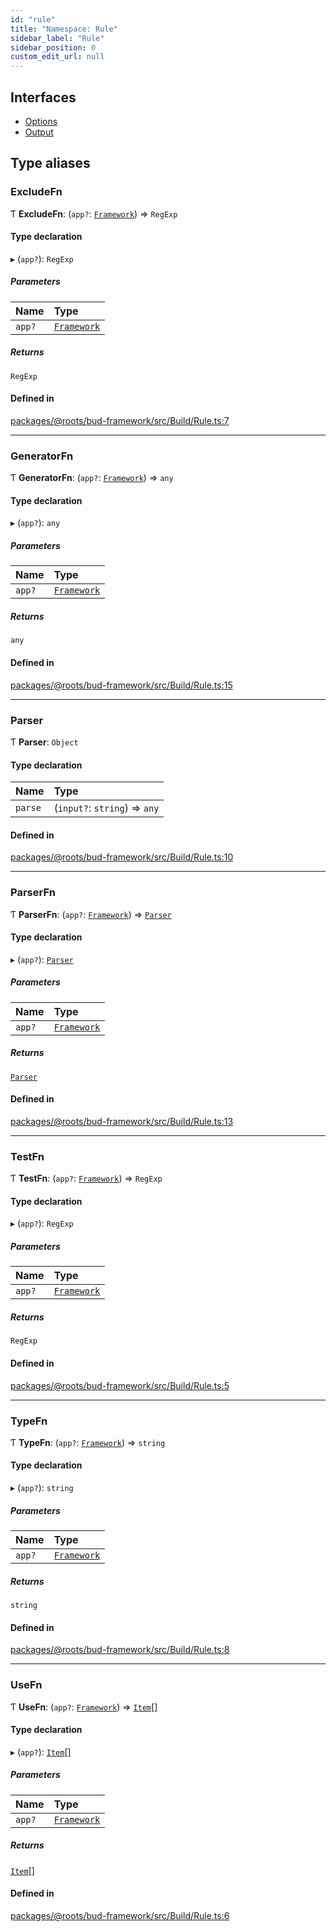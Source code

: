 ```yaml
---
id: "rule"
title: "Namespace: Rule"
sidebar_label: "Rule"
sidebar_position: 0
custom_edit_url: null
---
```


## Interfaces

- [Options](../interfaces/rule.options.md)
- [Output](../interfaces/rule.output.md)

## Type aliases

### ExcludeFn

Ƭ **ExcludeFn**: (`app?`: [`Framework`](../classes/framework.md)) => `RegExp`

#### Type declaration

▸ (`app?`): `RegExp`

##### Parameters

| Name | Type |
| :------ | :------ |
| `app?` | [`Framework`](../classes/framework.md) |

##### Returns

`RegExp`

#### Defined in

[packages/@roots/bud-framework/src/Build/Rule.ts:7](https://github.com/roots/bud/blob/af5606c4/packages/@roots/bud-framework/src/Build/Rule.ts#L7)

___

### GeneratorFn

Ƭ **GeneratorFn**: (`app?`: [`Framework`](../classes/framework.md)) => `any`

#### Type declaration

▸ (`app?`): `any`

##### Parameters

| Name | Type |
| :------ | :------ |
| `app?` | [`Framework`](../classes/framework.md) |

##### Returns

`any`

#### Defined in

[packages/@roots/bud-framework/src/Build/Rule.ts:15](https://github.com/roots/bud/blob/af5606c4/packages/@roots/bud-framework/src/Build/Rule.ts#L15)

___

### Parser

Ƭ **Parser**: `Object`

#### Type declaration

| Name | Type |
| :------ | :------ |
| `parse` | (`input?`: `string`) => `any` |

#### Defined in

[packages/@roots/bud-framework/src/Build/Rule.ts:10](https://github.com/roots/bud/blob/af5606c4/packages/@roots/bud-framework/src/Build/Rule.ts#L10)

___

### ParserFn

Ƭ **ParserFn**: (`app?`: [`Framework`](../classes/framework.md)) => [`Parser`](rule.md#parser)

#### Type declaration

▸ (`app?`): [`Parser`](rule.md#parser)

##### Parameters

| Name | Type |
| :------ | :------ |
| `app?` | [`Framework`](../classes/framework.md) |

##### Returns

[`Parser`](rule.md#parser)

#### Defined in

[packages/@roots/bud-framework/src/Build/Rule.ts:13](https://github.com/roots/bud/blob/af5606c4/packages/@roots/bud-framework/src/Build/Rule.ts#L13)

___

### TestFn

Ƭ **TestFn**: (`app?`: [`Framework`](../classes/framework.md)) => `RegExp`

#### Type declaration

▸ (`app?`): `RegExp`

##### Parameters

| Name | Type |
| :------ | :------ |
| `app?` | [`Framework`](../classes/framework.md) |

##### Returns

`RegExp`

#### Defined in

[packages/@roots/bud-framework/src/Build/Rule.ts:5](https://github.com/roots/bud/blob/af5606c4/packages/@roots/bud-framework/src/Build/Rule.ts#L5)

___

### TypeFn

Ƭ **TypeFn**: (`app?`: [`Framework`](../classes/framework.md)) => `string`

#### Type declaration

▸ (`app?`): `string`

##### Parameters

| Name | Type |
| :------ | :------ |
| `app?` | [`Framework`](../classes/framework.md) |

##### Returns

`string`

#### Defined in

[packages/@roots/bud-framework/src/Build/Rule.ts:8](https://github.com/roots/bud/blob/af5606c4/packages/@roots/bud-framework/src/Build/Rule.ts#L8)

___

### UseFn

Ƭ **UseFn**: (`app?`: [`Framework`](../classes/framework.md)) => [`Item`](../interfaces/item.md)[]

#### Type declaration

▸ (`app?`): [`Item`](../interfaces/item.md)[]

##### Parameters

| Name | Type |
| :------ | :------ |
| `app?` | [`Framework`](../classes/framework.md) |

##### Returns

[`Item`](../interfaces/item.md)[]

#### Defined in

[packages/@roots/bud-framework/src/Build/Rule.ts:6](https://github.com/roots/bud/blob/af5606c4/packages/@roots/bud-framework/src/Build/Rule.ts#L6)
